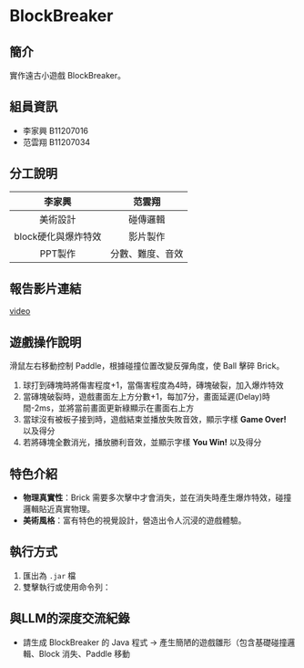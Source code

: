 # BlockBreaker

## 簡介
實作遠古小遊戲 BlockBreaker。

## 組員資訊
- 李家興 B11207016  
- 范雲翔 B11207034

## 分工說明
| 李家興           | 范雲翔       |
|:----------------:|:------------:|
| 美術設計         | 碰傳邏輯     |
| block硬化與爆炸特效 | 影片製作     |
| PPT製作          | 分數、難度、音效            |


## 報告影片連結
[video](請把影片的URL貼在這裡謝謝) 

## 遊戲操作說明
滑鼠左右移動控制 Paddle，根據碰撞位置改變反彈角度，使 Ball 擊碎 Brick。

1. 球打到磚塊時將傷害程度+1，當傷害程度為4時，磚塊破裂，加入爆炸特效
2. 當磚塊破裂時，遊戲畫面左上方分數+1，每加7分，畫面延遲(Delay)時間-2ms，並將當前畫面更新綠顯示在畫面右上方
3. 當球沒有被板子接到時，遊戲結束並播放失敗音效，顯示字樣 **Game Over!** 以及得分
4. 若將磚塊全數消光，播放勝利音效，並顯示字樣 **You Win!** 以及得分

## 特色介紹
- **物理真實性**：Brick 需要多次擊中才會消失，並在消失時產生爆炸特效，碰撞邏輯貼近真實物理。
- **美術風格**：富有特色的視覺設計，營造出令人沉浸的遊戲體驗。

## 執行方式

1. 匯出為 `.jar` 檔
2. 雙擊執行或使用命令列：

## 與LLM的深度交流紀錄
- 請生成 BlockBreaker 的 Java 程式 → 產生簡陋的遊戲雛形（包含基礎碰撞邏輯、Block 消失、Paddle 移動
